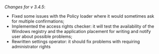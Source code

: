 _Changes for v 3.4.5_:
- Fixed some issues with the Policy loader where it would sometimes ask for multiple confirmations;
- Implemented the access rights checker: it will test the availability of the Windows registry and the application placement for writing and notify user about possible problems;
- Rewritten settings operator: it should fix problems with requiring administrator rights

